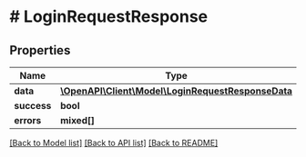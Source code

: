 # # LoginRequestResponse

## Properties

Name | Type | Description | Notes
------------ | ------------- | ------------- | -------------
**data** | [**\OpenAPI\Client\Model\LoginRequestResponseData**](LoginRequestResponseData.md) |  | [optional]
**success** | **bool** |  | [optional]
**errors** | **mixed[]** |  | [optional]

[[Back to Model list]](../../README.md#models) [[Back to API list]](../../README.md#endpoints) [[Back to README]](../../README.md)
